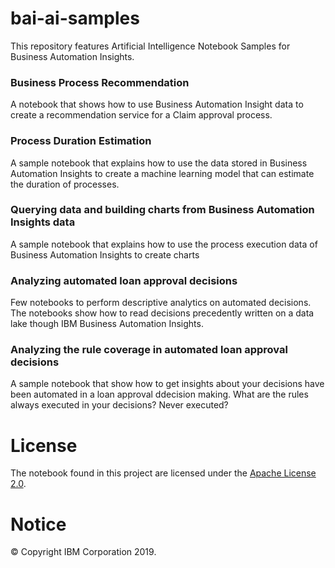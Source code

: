 # bai-ai-samples
This repository features Artificial Intelligence Notebook Samples for Business Automation Insights.

### Business Process Recommendation

A notebook that shows how to use Business Automation Insight data to create a recommendation service for a Claim approval process. 

### Process Duration Estimation

A sample notebook that explains how to use the data stored in Business Automation Insights to create a machine learning model that can estimate the duration of processes.

### Querying data and building charts from Business Automation Insights data

A sample notebook that explains how to use the process execution data of Business Automation Insights to create charts 

### Analyzing automated loan approval decisions

Few notebooks to perform descriptive analytics on automated decisions. The notebooks show how to read decisions precedently written on a data lake though IBM Business Automation Insights.

### Analyzing the rule coverage in automated loan approval decisions

A sample notebook that show how to get insights about your decisions have been automated in a loan approval ddecision making.
What are the rules always executed in your decisions? Never executed?

# License
The notebook found in this project are licensed under the [Apache License 2.0](LICENSE).

# Notice
© Copyright IBM Corporation 2019.
